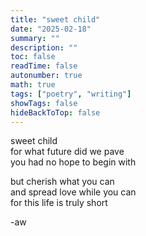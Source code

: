 ```yaml
---
title: "sweet child"
date: "2025-02-18"
summary: ""
description: ""
toc: false
readTime: false
autonumber: true
math: true
tags: ["poetry", "writing"]
showTags: false
hideBackToTop: false
---
```


sweet child  
for what future did we pave  
you had no hope to begin with  
  
but cherish what you can  
and spread love while you can  
for this life is truly short  

-aw